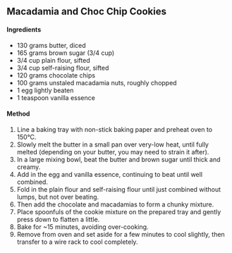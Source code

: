 ## Macadamia and Choc Chip Cookies

#### Ingredients

* 130 grams butter, diced
* 165 grams brown sugar (3/4 cup)
* 3/4 cup plain flour, sifted
* 3/4 cup self-raising flour, sifted
* 120 grams chocolate chips
* 100 grams unstaled macadamia nuts, roughly chopped
* 1 egg lightly beaten
* 1 teaspoon vanilla essence

#### Method

1. Line a baking tray with non-stick baking paper and preheat oven to 150°C.
1. Slowly melt the butter in a small pan over very-low heat, until fully melted (depending on your butter, you may need to strain it after).
1. In a large mixing bowl, beat the butter and brown sugar until thick and creamy.
1. Add in the egg and vanilla essence, continuing to beat until well combined.
1. Fold in the plain flour and self-raising flour until just combined without lumps, but not over beating.
1. Then add the chocolate and macadamias to form a chunky mixture.
1. Place spoonfuls of the cookie mixture on the prepared tray and gently press down to flatten a little.
1. Bake for ~15 minutes, avoiding over-cooking.
1. Remove from oven and set aside for a few minutes to cool slightly, then transfer to a wire rack to cool completely.
